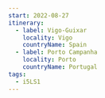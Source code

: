 ```yaml
---
start: 2022-08-27
itinerary:
  - label: Vigo-Guixar
    locality: Vigo
    countryName: Spain
  - label: Porto Campanha
    locality: Porto
    countryName: Portugal
tags:
  - i5LS1
---
```

